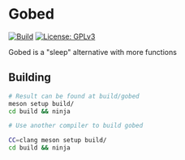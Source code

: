 # Gobed

[![Build](https://img.shields.io/github/workflow/status/Woomy4680-exe/gobed/Linux?style=for-the-badge)](https://github.com/Woomy4680-exe/gobed/actions)
[![License: GPLv3](https://img.shields.io/badge/License-GPLV3-red?style=for-the-badge)](http://www.gnu.org/licenses/gpl-3.0)

Gobed is a "sleep" alternative with more functions 

## Building

```sh
# Result can be found at build/gobed
meson setup build/
cd build && ninja
```

```sh
# Use another compiler to build gobed

CC=clang meson setup build/
cd build && ninja

```

